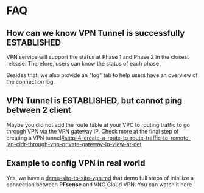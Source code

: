 # FAQ



## How can we know VPN Tunnel is successfully ESTABLISHED

VPN service will support the status at Phase 1 and Phase 2 in the closest release. Therefore, users can know the status of each phase

Besides that, we also provide an "log" tab to help users have an overview of the connection log.

## VPN Tunnel is ESTABLISHED, but cannot ping between 2 client

Maybe you did not add the route table at your VPC to routing traffic to go through VPN via the VPN gateway IP. Check more at the final step of creating a VPN tunnel[#step-4-create-a-route-to-route-traffic-to-remote-lan-cidr-through-vpn-private-gateway-ip-view-at-det](create-vpn-site-to-site/#step-4-create-a-route-to-route-traffic-to-remote-lan-cidr-through-vpn-private-gateway-ip-view-at-det "mention")

## Example to config VPN in real world

Yes, we have a [demo-site-to-site-vpn.md](demo-site-to-site-vpn.md "mention") that demo full steps of iniailize a connection between **PFsense** and VNG Cloud VPN. You can watch it here





